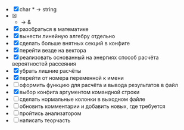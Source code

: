 
* [x] char * -> string
* [x] * -> &
* [x] разобраться в математике
* [x] вынести линейную алгебру отдельно
* [x] сделать больше внятных секций в конфиге
* [x] перейти везде на вектора
* [x] реализовать основанный на энергиях способ расчёта вероятностей рассеяния
* [x] убрать лишние расчёты
* [x] перейти от номера переменной к имени
* [ ] оформить функцию для расчёта и вывода результатов в файл
* [x] выбор конфига аргументом командной строки
* [ ] сделать нормальные колонки в выходном файле
* [ ] обновить комментарии и добавить новых, где требуется
* [ ] пройтись анализатором
* [ ] написать теорчасть
